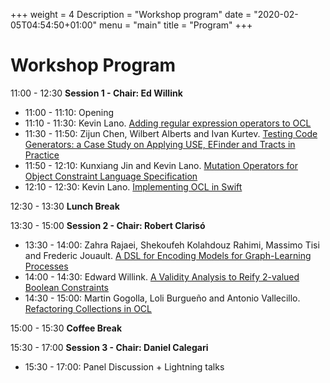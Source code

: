 +++
weight = 4
Description = "Workshop program"
date = "2020-02-05T04:54:50+01:00"
menu = "main"
title = "Program"
+++

# Workshop Program

11:00 - 12:30	 **Session 1 - Chair: Ed Willink**  
* 11:00 - 11:10: Opening  
* 11:10 - 11:30: Kevin Lano. [Adding regular expression operators to OCL](papers/ocl2021_paper_6.pdf)  
*  11:30 - 11:50: Zijun Chen, Wilbert Alberts and Ivan Kurtev. [Testing Code Generators: a Case Study on Applying USE, EFinder and Tracts in Practice](papers/ocl2021_paper_7.pdf)   
* 11:50 - 12:10: Kunxiang Jin and Kevin Lano. [Mutation Operators for Object Constraint Language Specification](papers/ocl2021_paper_2.pdf)  
* 12:10 - 12:30: Kevin Lano. [Implementing OCL in Swift](papers/ocl2021_paper_3.pdf)  

12:30 - 13:30 	**Lunch Break**			

13:30 - 15:00	**Session 2 - Chair: Robert Clarisó**  
*  13:30 - 14:00: Zahra Rajaei, Shekoufeh Kolahdouz Rahimi, Massimo Tisi and Frederic Jouault. [A DSL for Encoding Models for Graph-Learning Processes](papers/ocl2021_paper_8.pdf)  
* 14:00 - 14:30: Edward Willink. [A Validity Analysis to Reify 2-valued Boolean Constraints](papers/ocl2021_paper_1.pdf)    
*  14:30 - 15:00: Martin Gogolla, Loli Burgueño and Antonio Vallecillo. [Refactoring Collections in OCL](papers/ocl2021_paper_4.pdf)  

15:00 - 15:30	**Coffee Break**			

15:30 - 17:00	**Session 3 - Chair: Daniel Calegari**  
* 15:30 - 17:00: Panel Discussion + Lightning talks	 	
